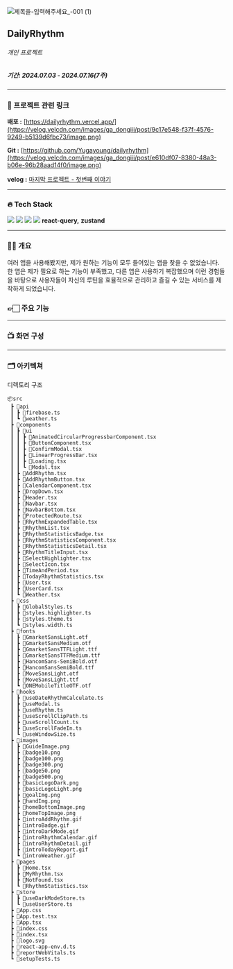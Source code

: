 ![제목을-입력해주세요_-001 (1)](https://github.com/user-attachments/assets/d2227488-0e84-4d7d-b2f3-17fce13008ec)

## DailyRhythm  

###### 개인 프로젝트

##### __기간: 2024.07.03 - 2024.07.16(7주)__
---
### 🔗 프로젝트 관련 링크
**배포 :** [https://dailyrhythm.vercel.app/](https://velog.velcdn.com/images/ga_dongiii/post/9c17e548-f37f-4576-9249-b5139d6fbc73/image.png)

**Git :** [https://github.com/Yugayoung/dailyrhythm](https://velog.velcdn.com/images/ga_dongiii/post/e610df07-8380-48a3-b06e-96b28aad14f0/image.png)

**velog :** [마지막 프로젝트 - 첫번째 이야기](https://velog.io/@ga_dongiii/%EB%A7%88%EC%A7%80%EB%A7%89-%ED%94%84%EB%A1%9C%EC%A0%9D%ED%8A%B8-%EC%B2%AB%EB%B2%88%EC%A7%B8-%EC%9D%B4%EC%95%BC%EA%B8%B0)

---

### 🔥 Tech Stack
![](https://img.shields.io/badge/React-20232A?style=for-the-badge&logo=react&logoColor=61DAFB)
![](https://img.shields.io/badge/TypeScript-007ACC?style=for-the-badge&logo=typescript&logoColor=white)
![](https://img.shields.io/badge/styled--components-DB7093?style=for-the-badge&logo=styled-components&logoColor=white)
![](https://img.shields.io/badge/Firebase-039BE5?style=for-the-badge&logo=Firebase&logoColor=white) 
**react-query,** **zustand**

---

### ✍🏻 개요
 여러 앱을 사용해봤지만, 제가 원하는 기능이 모두 들어있는 앱을 찾을 수 없었습니다. 한 앱은 제가 필요로 하는 기능이 부족했고, 다른 앱은 사용하기 복잡했으며 이런 경험들을 바탕으로 사용자들이 자신의 루틴을 효율적으로 관리하고 즐길 수 있는 서비스를 제작하게 되었습니다.
### 👉🏻 주요 기능

---

### 📺 화면 구성

---

### 🗂️ 아키텍쳐
디렉토리 구조
```
📦src
 ┣ 📂api
 ┃ ┣ 📜firebase.ts
 ┃ ┗ 📜weather.ts
 ┣ 📂components
 ┃ ┣ 📂ui
 ┃ ┃ ┣ 📜AnimatedCircularProgressbarComponent.tsx
 ┃ ┃ ┣ 📜ButtonComponent.tsx
 ┃ ┃ ┣ 📜ConfirmModal.tsx
 ┃ ┃ ┣ 📜LinearProgressBar.tsx
 ┃ ┃ ┣ 📜Loading.tsx
 ┃ ┃ ┗ 📜Modal.tsx
 ┃ ┣ 📜AddRhythm.tsx
 ┃ ┣ 📜AddRhythmButton.tsx
 ┃ ┣ 📜CalendarComponent.tsx
 ┃ ┣ 📜DropDown.tsx
 ┃ ┣ 📜Header.tsx
 ┃ ┣ 📜Navbar.tsx
 ┃ ┣ 📜NavbarBottom.tsx
 ┃ ┣ 📜ProtectedRoute.tsx
 ┃ ┣ 📜RhythmExpandedTable.tsx
 ┃ ┣ 📜RhythmList.tsx
 ┃ ┣ 📜RhythmStatisticsBadge.tsx
 ┃ ┣ 📜RhythmStatisticsComponent.tsx
 ┃ ┣ 📜RhythmStatisticsDetail.tsx
 ┃ ┣ 📜RhythmTitleInput.tsx
 ┃ ┣ 📜SelectHighlighter.tsx
 ┃ ┣ 📜SelectIcon.tsx
 ┃ ┣ 📜TimeAndPeriod.tsx
 ┃ ┣ 📜TodayRhythmStatistics.tsx
 ┃ ┣ 📜User.tsx
 ┃ ┣ 📜UserCard.tsx
 ┃ ┗ 📜Weather.tsx
 ┣ 📂css
 ┃ ┣ 📜GlobalStyles.ts
 ┃ ┣ 📜styles.highlighter.ts
 ┃ ┣ 📜styles.theme.ts
 ┃ ┗ 📜styles.width.ts
 ┣ 📂fonts
 ┃ ┣ 📜GmarketSansLight.otf
 ┃ ┣ 📜GmarketSansMedium.otf
 ┃ ┣ 📜GmarketSansTTFLight.ttf
 ┃ ┣ 📜GmarketSansTTFMedium.ttf
 ┃ ┣ 📜HancomSans-SemiBold.otf
 ┃ ┣ 📜HancomSansSemiBold.ttf
 ┃ ┣ 📜MoveSansLight.otf
 ┃ ┣ 📜MoveSansLight.ttf
 ┃ ┗ 📜ONEMobileTitleOTF.otf
 ┣ 📂hooks
 ┃ ┣ 📜useDateRhythmCalculate.ts
 ┃ ┣ 📜useModal.ts
 ┃ ┣ 📜useRhythm.ts
 ┃ ┣ 📜useScrollClipPath.ts
 ┃ ┣ 📜useScrollCount.ts
 ┃ ┣ 📜useScrollFadeIn.ts
 ┃ ┗ 📜useWindowSize.ts
 ┣ 📂images
 ┃ ┣ 📜GuideImage.png
 ┃ ┣ 📜badge10.png
 ┃ ┣ 📜badge100.png
 ┃ ┣ 📜badge300.png
 ┃ ┣ 📜badge50.png
 ┃ ┣ 📜badge500.png
 ┃ ┣ 📜basicLogoDark.png
 ┃ ┣ 📜basicLogoLight.png
 ┃ ┣ 📜goalImg.png
 ┃ ┣ 📜handImg.png
 ┃ ┣ 📜homeBottomImage.png
 ┃ ┣ 📜homeTopImage.png
 ┃ ┣ 📜introAddRhythm.gif
 ┃ ┣ 📜introBadge.gif
 ┃ ┣ 📜introDarkMode.gif
 ┃ ┣ 📜introRhythmCalendar.gif
 ┃ ┣ 📜introRhythmDetail.gif
 ┃ ┣ 📜introTodayReport.gif
 ┃ ┗ 📜introWeather.gif
 ┣ 📂pages
 ┃ ┣ 📜Home.tsx
 ┃ ┣ 📜MyRhythm.tsx
 ┃ ┣ 📜NotFound.tsx
 ┃ ┗ 📜RhythmStatistics.tsx
 ┣ 📂store
 ┃ ┣ 📜useDarkModeStore.ts
 ┃ ┗ 📜useUserStore.ts
 ┣ 📜App.css
 ┣ 📜App.test.tsx
 ┣ 📜App.tsx
 ┣ 📜index.css
 ┣ 📜index.tsx
 ┣ 📜logo.svg
 ┣ 📜react-app-env.d.ts
 ┣ 📜reportWebVitals.ts
 ┗ 📜setupTests.ts
```









